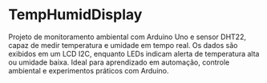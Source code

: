 # TempHumidDisplay
Projeto de monitoramento ambiental com Arduino Uno e sensor DHT22, capaz de medir temperatura e umidade em tempo real. Os dados são exibidos em um LCD I2C, enquanto LEDs indicam alerta de temperatura alta ou umidade baixa. Ideal para aprendizado em automação, controle ambiental e experimentos práticos com Arduino.

